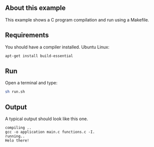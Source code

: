 ## About this example

This example shows a C program compilation and run using a Makefile.

## Requirements

You should have a compiler installed. Ubuntu Linux:

```bash
apt-get install build-essential
```

## Run

Open a terminal and type:

```bash
sh run.sh
```


## Output

A typical output should look like this one. 

```
compiling ..
gcc -o application main.c functions.c -I.
running..
Helo there!
```
